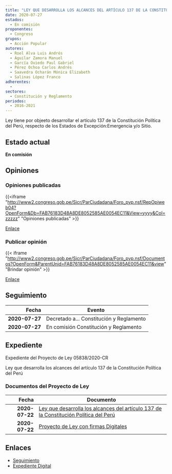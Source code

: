 ```yaml
---
title: "LEY QUE DESARROLLA LOS ALCANCES DEL ARTÍCULO 137 DE LA CONSTITUCIÓN POLÍTICA DEL PERÚ"
date: 2020-07-27
estados: 
  - En comisión
proponentes: 
  - Congreso
grupos: 
  - Acción Popular
autores: 
  - Roel Alva Luis Andrés
  - Aguilar Zamora Manuel
  - García Oviedo Paul Gabriel
  - Pérez Ochoa Carlos Andrés
  - Saavedra Ocharán Mónica Elizabeth
  - Salinas López Franco
adherentes: 
  - 
sectores: 
  - Constitución y Reglamento
periodos: 
  - 2016-2021
---
```


Ley tiene por objeeto desarrollar el artículo 137 de la Constitución Política del Perú, respecto de los Estados de Excepción:Emergencia y/o Sitio.


## Estado actual

**En comisión**

## Opiniones

### Opiniones publicadas

{{<iframe "http://www2.congreso.gob.pe/Sicr/ParCiudadana/Foro_pvp.nsf/RepOpiweb04?OpenForm&Db=FAB76183D48A8DE8052585AE0054EC11&View=yyyy&Col=zzzzz" "Opiniones publicadas" >}}

[Enlace](http://www2.congreso.gob.pe/Sicr/ParCiudadana/Foro_pvp.nsf/RepOpiweb04?OpenForm&Db=FAB76183D48A8DE8052585AE0054EC11&View=yyyy&Col=zzzzz)
### Publicar opinión

{{< iframe "http://www2.congreso.gob.pe/Sicr/ParCiudadana/Foro_pvp.nsf/Documentos?OpenForm&ParentUnid=FAB76183D48A8DE8052585AE0054EC11&view" "Brindar opinión" >}}

[Enlace](http://www2.congreso.gob.pe/Sicr/ParCiudadana/Foro_pvp.nsf/Documentos?OpenForm&ParentUnid=FAB76183D48A8DE8052585AE0054EC11&view)

## Seguimiento

| Fecha | Evento |
|------:|--------|
| **2020-07-27** | Decretado a... Constitución y Reglamento|
| **2020-07-27** | En comisión Constitución y Reglamento|


## Expediente

Expediente del Proyecto de Ley 05838/2020-CR

Ley que desarrolla los alcances del artículo 137 de la Constitución Política del Perú


### Documentos del Proyecto de Ley

| Fecha | Documento |
|------:|--------|
| **2020-07-22** | [Ley que desarrolla los alcances del artículo 137 de la Constitución Política del Perú](http://www.leyes.congreso.gob.pe/Documentos/2016_2021/Proyectos_de_Ley_y_de_Resoluciones_Legislativas/PL05838-20200722.pdf) |
| **2020-07-22** | [Proyecto de Ley con firmas Digitales](http://www.leyes.congreso.gob.pe/Documentos/2016_2021/Proyectos_de_Ley_y_de_Resoluciones_Legislativas/Proyectos_Firmas_digitales/PL05838.pdf) |

## Enlaces 

- [Seguimiento](http://www2.congreso.gob.pe/Sicr/TraDocEstProc/CLProLey2016.nsf/f7fff46988ca05b1052578e100829cc7/039f467f41965e96052585ae0068b313?OpenDocument)
- [Expediente Digital](http://www2.congreso.gob.pe/Sicr/TraDocEstProc/CLProLey2016.nsf/f7fff46988ca05b1052578e100829cc7/039f467f41965e96052585ae0068b313?OpenDocument&Click=05257FB7005EB655.eb71d0cf91d8294e05256cdf006b5706/$Body/0.1C6C)
